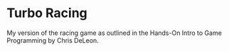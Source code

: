 # Turbo Racing
My version of the racing game as outlined in the Hands-On Intro to Game Programming by Chris DeLeon.
